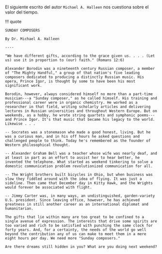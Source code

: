 El siguiente escrito del autor ```Michael A. Halleen``` nos cuestiona sobre el valor del tiempo.

!!! quote

    SUNDAY COMPOSERS

    By Dr. Michael A. Halleen

    ----

    "We have different gifts, according to the grace given us. . . . (Let us) use it in proportion to (our) faith." (Romans 12:6)

    Alexander Borodin was a nineteenth century Russian composer, a member of "The Mighty Handful," a group of that nation's five leading composers dedicated to producing a distinctly Russian music. His opera, Prince Igor, is thought by some to have been his most significant work.

    Borodin, however, always considered himself no more than a part-time musician---a "Sunday composer," as he called himself. His training and professional career were in organic chemistry. He worked as a researcher in that field, writing scholarly articles and delivering lectures in Russian universities and throughout Western Europe. But on weekends, as a hobby, he wrote string quartets and symphonic poems---and Prince Igor. It's that music that became his legacy to the world. Likewise . . .

    -- Socrates was a stonemason who made a good honest, living. But he was a curious man, and in his off hours he asked questions and challenged people to think. Today he's remembered as the founder of Western philosophical thought.

    -- Alexander Graham Bell was a teacher whose wife was nearly deaf, and at least in part as an effort to assist her to hear better, he invented the telephone. What started as weekend tinkering to solve a domestic communication problem revolutionized communication for all.

    -- The Wright brothers built bicycles in Ohio, but when business was slow they fiddled around with the idea of flying. It was just a sideline. Then came that December day in Kitty Hawk, and the Wrights would forever be associated with flight.

    -- Jimmy Carter was, in many ways, an undistinguished, garden-variety U.S. president. Since leaving office, however, he has achieved greatness in still another career as an international diplomat and humanitarian.

    The gifts that lie within many are too great to be confined to a single avenue of expression. The interests that drive some spirits are too varied and rich to be satisfied with punching the same clock for forty years. And, for a certainty, the needs of the world go well beyond the contribution any of us can make to meet them in a mere eight hours per day. We need more "Sunday composers."

    Are there dreams still hidden in you? What are you doing next weekend?
